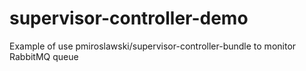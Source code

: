 # supervisor-controller-demo
Example of use pmiroslawski/supervisor-controller-bundle to monitor RabbitMQ queue
